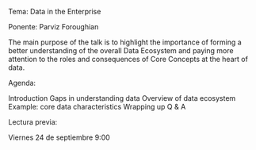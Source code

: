 Tema: Data in the Enterprise

Ponente: Parviz Foroughian

The main purpose of the talk is to highlight the importance of forming a better understanding of the overall Data Ecosystem and paying more attention to the roles and consequences of Core Concepts at the heart of data.

Agenda:

Introduction
Gaps in understanding data
Overview of data ecosystem
Example: core data characteristics
Wrapping up
Q & A

Lectura previa:

Viernes 24 de septiembre 9:00
